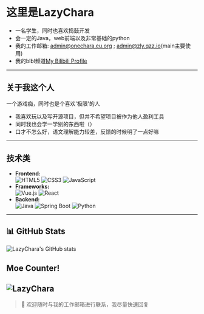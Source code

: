 # 这里是LazyChara

- 一名学生，同时也喜欢捣鼓开发
- 会一定的Java，web前端以及非常基础的python
- 我的工作邮箱: admin@onechara.eu.org ; admin@zly.qzz.io(main主要使用)
- 我的blbl频道[My Bilibili Profile](https://space.bilibili.com/1994337933)


---

## 关于我这个人

一个游戏痴，同时也是个喜欢'极限'的人

- 我喜欢玩以及写开源项目，但并不希望项目被作为他人盈利工具
- 同时我也会学一学别的东西啦（）
- 口才不怎么好，语文理解能力较差，反馈的时候明了一点好嘛

---

## 技术类

- **Frontend:**  
  ![HTML5](https://img.shields.io/badge/HTML5-E34F26?logo=html5&logoColor=white) 
  ![CSS3](https://img.shields.io/badge/CSS3-1572B6?logo=css3&logoColor=white) 
  ![JavaScript](https://img.shields.io/badge/JavaScript-F7DF1E?logo=javascript&logoColor=black)
- **Frameworks:**  
  ![Vue.js](https://img.shields.io/badge/Vue.js-35495E?logo=vue.js&logoColor=4FC08D) 
  ![React](https://img.shields.io/badge/React-20232A?logo=react&logoColor=61DAFB)
- **Backend:**  
  ![Java](https://img.shields.io/badge/Java-007396?logo=java&logoColor=white)
  ![Spring Boot](https://img.shields.io/badge/Spring_Boot-6DB33F?logo=spring-boot&logoColor=white)
  ![Python](https://img.shields.io/badge/Python-3776AB?logo=python&logoColor=white)

---

## 📊 GitHub Stats

![LazyChara's GitHub stats](https://github-readme-stats.vercel.app/api?username=LazyChara&show_icons=true&theme=radical)

## Moe Counter!
![LazyChara](https://count.getloli.com/@LazyChara?name=LazyChara&theme=gelbooru-h&padding=7&offset=0&align=top&scale=1&pixelated=1&darkmode=0)
---

> 💬 欢迎随时与我的工作邮箱进行联系，我尽量快速回复
